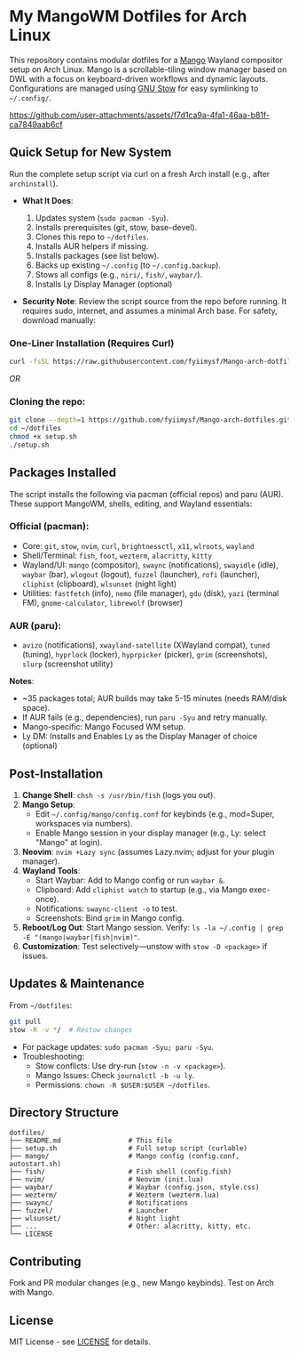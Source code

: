 # My MangoWM Dotfiles for Arch Linux

This repository contains modular dotfiles for a [Mango](https://github.com/DreamMaoMao/mangowc)  Wayland compositor setup on Arch Linux. 
Mango is a scrollable-tiling window manager based on DWL with a focus on keyboard-driven workflows and dynamic layouts. Configurations are managed using [GNU Stow](https://www.gnu.org/software/stow/) for easy symlinking to `~/.config/`.

<!-- <img width="1920" height="1080" alt="image" src="https://github.com/user-attachments/assets/254875ee-cb75-408d-99e1-f44ba4819ece" /> -->

https://github.com/user-attachments/assets/f7d1ca9a-4fa1-46aa-b81f-ca7849aab6cf


## Quick Setup for New System

Run the complete setup script via curl on a fresh Arch install (e.g., after `archinstall`).

- **What It Does**:
  1. Updates system (`sudo pacman -Syu`).
  2. Installs prerequisites (git, stow, base-devel).
  3. Clones this repo to `~/dotfiles`.
  4. Installs AUR helpers if missing.
  5. Installs packages (see list below).
  6. Backs up existing `~/.config` (to `~/.config.backup`).
  7. Stows all configs (e.g., `niri/`, `fish/`, `waybar/`).
  8. Installs Ly Display Manager (optional)

- **Security Note**: Review the script source from the repo before running. It requires sudo, internet, and assumes a minimal Arch base. For safety, download manually:
### One-Liner Installation (Requires Curl)
```bash
curl -fsSL https://raw.githubusercontent.com/fyiimysf/Mango-arch-dotfiles/main/setup.sh | bash
```
*OR*
### Cloning the repo:
```bash
git clone --depth=1 https://github.com/fyiimysf/Mango-arch-dotfiles.git
cd ~/dotfiles
chmod +x setup.sh
./setup.sh
```


## Packages Installed

The script installs the following via pacman (official repos) and paru (AUR). These support MangoWM, shells, editing, and Wayland essentials:

### Official (pacman):
- Core: `git`, `stow`, `nvim`, `curl`, `brightnessctl`, `x11`, `wlroots`, `wayland`
- Shell/Terminal: `fish`, `foot`, `wezterm`, `alacritty`, `kitty`
- Wayland/UI: `mango` (compositor), `swaync` (notifications), `swayidle` (idle), `waybar` (bar), `wlogout` (logout), `fuzzel` (launcher),  `rofi` (launcher), `cliphist` (clipboard), `wlsunset` (night light)
- Utilities: `fastfetch` (info), `nemo` (file manager), `gdu` (disk), `yazi` (terminal FM), `gnome-calculator`, `librewolf` (browser)

### AUR (paru):
- `avizo` (notifications), `xwayland-satellite` (XWayland compat), `tuned` (tuning), `hyprlock` (locker), `hyprpicker` (picker), `grim` (screenshots), `slurp` (screenshot utility)

**Notes**:
- ~35 packages total; AUR builds may take 5-15 minutes (needs RAM/disk space).
- If AUR fails (e.g., dependencies), run `paru -Syu` and retry manually.
- Mango-specific: Mango Focused WM setup.
- Ly DM: Installs and Enables Ly as the Display Manager of choice (optional)
## Post-Installation

1. **Change Shell**: `chsh -s /usr/bin/fish` (logs you out).
2. **Mango Setup**:
   - Edit `~/.config/mango/config.conf` for keybinds (e.g., mod=Super, workspaces via numbers).
   - Enable Mango session in your display manager (e.g., Ly: select "Mango" at login).
3. **Neovim**: `nvim +Lazy sync` (assumes Lazy.nvim; adjust for your plugin manager).
4. **Wayland Tools**:
   - Start Waybar: Add to Mango config or run `waybar &`.
   - Clipboard: Add `cliphist watch` to startup (e.g., via Mango exec-once).
   - Notifications: `swaync-client -o` to test.
   - Screenshots: Bind `grim` in Mango config.
5. **Reboot/Log Out**: Start Mango session. Verify: `ls -la ~/.config | grep -E "(mango|waybar|fish|nvim)"`.
6. **Customization**: Test selectively—unstow with `stow -D <package>` if issues.

## Updates & Maintenance

From `~/dotfiles`:
```bash
git pull
stow -R -v */  # Restow changes
```
- For package updates: `sudo pacman -Syu; paru -Syu`.
- Troubleshooting:
  - Stow conflicts: Use dry-run (`stow -n -v <package>`).
  - Mango Issues: Check `journalctl -b -u ly`.
  - Permissions: `chown -R $USER:$USER ~/dotfiles`.

## Directory Structure

```
dotfiles/
├── README.md                 # This file
├── setup.sh                  # Full setup script (curlable)
├── mango/                    # Mango config (config.conf, autostart.sh)
├── fish/                     # Fish shell (config.fish)
├── nvim/                     # Neovim (init.lua)
├── waybar/                   # Waybar (config.json, style.css)
├── wezterm/                  # Wezterm (wezterm.lua)
├── swaync/                   # Notifications
├── fuzzel/                   # Launcher
├── wlsunset/                 # Night light    
├── ...                       # Other: alacritty, kitty, etc.
└── LICENSE
```

## Contributing

Fork and PR modular changes (e.g., new Mango keybinds). Test on Arch with Mango.

## License

MIT License - see [LICENSE](LICENSE) for details.

